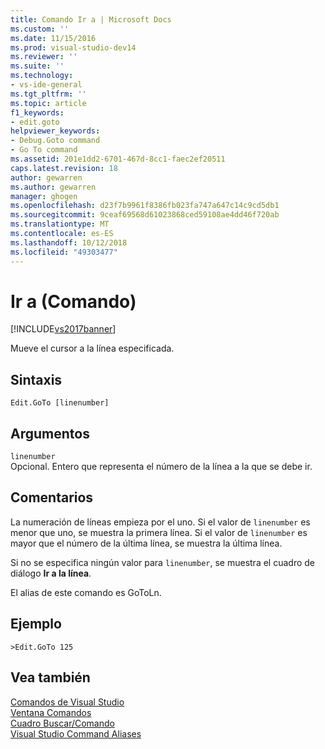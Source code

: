```yaml
---
title: Comando Ir a | Microsoft Docs
ms.custom: ''
ms.date: 11/15/2016
ms.prod: visual-studio-dev14
ms.reviewer: ''
ms.suite: ''
ms.technology:
- vs-ide-general
ms.tgt_pltfrm: ''
ms.topic: article
f1_keywords:
- edit.goto
helpviewer_keywords:
- Debug.Goto command
- Go To command
ms.assetid: 201e1dd2-6701-467d-8cc1-faec2ef20511
caps.latest.revision: 18
author: gewarren
ms.author: gewarren
manager: ghogen
ms.openlocfilehash: d23f7b9961f8386fb023fa747a647c14c9cd5db1
ms.sourcegitcommit: 9ceaf69568d61023868ced59108ae4dd46f720ab
ms.translationtype: MT
ms.contentlocale: es-ES
ms.lasthandoff: 10/12/2018
ms.locfileid: "49303477"
---
```

# <a name="go-to-command"></a>Ir a (Comando)
[!INCLUDE[vs2017banner](../../includes/vs2017banner.md)]

  
Mueve el cursor a la línea especificada.  
  
## <a name="syntax"></a>Sintaxis  
  
```  
Edit.GoTo [linenumber]  
```  
  
## <a name="arguments"></a>Argumentos  
 `linenumber`  
 Opcional. Entero que representa el número de la línea a la que se debe ir.  
  
## <a name="remarks"></a>Comentarios  
 La numeración de líneas empieza por el uno. Si el valor de `linenumber` es menor que uno, se muestra la primera línea. Si el valor de `linenumber` es mayor que el número de la última línea, se muestra la última línea.  
  
 Si no se especifica ningún valor para `linenumber`, se muestra el cuadro de diálogo **Ir a la línea**.  
  
 El alias de este comando es GoToLn.  
  
## <a name="example"></a>Ejemplo  
  
```  
>Edit.GoTo 125  
```  
  
## <a name="see-also"></a>Vea también  
 [Comandos de Visual Studio](../../ide/reference/visual-studio-commands.md)   
 [Ventana Comandos](../../ide/reference/command-window.md)   
 [Cuadro Buscar/Comando](../../ide/find-command-box.md)   
 [Visual Studio Command Aliases](../../ide/reference/visual-studio-command-aliases.md)



